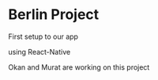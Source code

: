 # Berlin Project

First setup to our app

using React-Native

Okan and Murat are working on this project
